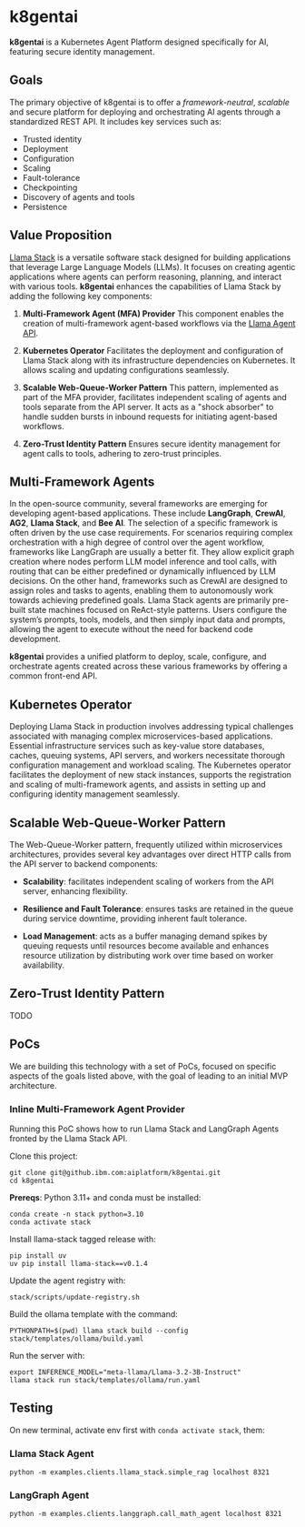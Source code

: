 
# k8gentai
**k8gentai** is a Kubernetes Agent Platform designed specifically for AI, featuring secure identity management.

## Goals
The primary objective of k8gentai is to offer a *framework-neutral*, *scalable* and secure platform for deploying and orchestrating AI agents through a standardized REST API. It includes key services such as:

- Trusted identity
- Deployment
- Configuration
- Scaling
- Fault-tolerance
- Checkpointing
- Discovery of agents and tools
- Persistence


## Value Proposition

[Llama Stack](https://llama-stack.readthedocs.io) is a versatile software stack designed for building applications that leverage Large Language Models (LLMs). It focuses on creating agentic applications where agents can perform reasoning, planning, and interact with various tools. **k8gentai** enhances the capabilities of Llama Stack by adding the following key components:

1. **Multi-Framework Agent (MFA) Provider**
This component enables the creation of multi-framework agent-based workflows via the [Llama Agent API](https://llama-stack.readthedocs.io/en/latest/references/api_reference).

2. **Kubernetes Operator**
Facilitates the deployment and configuration of Llama Stack along with its infrastructure dependencies on Kubernetes. It allows scaling and updating configurations seamlessly.

3. **Scalable Web-Queue-Worker Pattern**
This pattern, implemented as part of the MFA provider, facilitates independent scaling of agents and tools separate from the API server. It acts as a "shock absorber" to handle sudden bursts in inbound requests for initiating agent-based workflows.

4. **Zero-Trust Identity Pattern**
Ensures secure identity management for agent calls to tools, adhering to zero-trust principles.


## Multi-Framework Agents

In the open-source community, several frameworks are emerging for developing agent-based applications. These include **LangGraph**, **CrewAI**, **AG2**, **Llama Stack**, and **Bee AI**. The selection of a specific framework is often driven by the use case requirements. For scenarios requiring complex orchestration with a high degree of control over the agent workflow, frameworks like LangGraph are usually a better fit. They allow explicit graph creation where nodes perform LLM model inference and tool calls, with routing that can be either predefined or dynamically influenced by LLM decisions. On the other hand, frameworks such as CrewAI are designed to assign roles and tasks to agents, enabling them to autonomously work towards achieving predefined goals. Llama Stack agents are primarily pre-built state machines focused on ReAct-style patterns. Users configure the system’s prompts, tools, models, and then simply input data and prompts, allowing the agent to execute without the need for backend code development. 

**k8gentai** provides a unified platform to deploy, scale, configure, and orchestrate agents created across these various frameworks by offering a common front-end API.

## Kubernetes Operator

Deploying Llama Stack in production involves addressing typical challenges associated with managing complex microservices-based applications. Essential infrastructure services such as key-value store databases, caches, queuing systems, API servers, and workers necessitate thorough configuration management and workload scaling. The Kubernetes operator facilitates the deployment of new stack instances, supports the registration and scaling of multi-framework agents, and assists in setting up and configuring identity management seamlessly.

## Scalable Web-Queue-Worker Pattern

The Web-Queue-Worker pattern, frequently utilized within microservices architectures, provides several key advantages over direct HTTP calls from the API server to backend components:

- **Scalability**: facilitates independent scaling of workers from the API server, enhancing flexibility.

- **Resilience and Fault Tolerance**: ensures tasks are retained in the queue during service downtime, providing inherent fault tolerance.

- **Load Management**: acts as a buffer managing demand spikes by queuing requests until resources become available and enhances resource utilization by distributing work over time based on worker availability.


## Zero-Trust Identity Pattern

TODO

## PoCs

We are building this technology with a set of PoCs, focused on specific aspects of the goals listed
above, with the goal of leading to an initial MVP architecture.

### Inline Multi-Framework Agent Provider

Running this PoC shows how to run Llama Stack and LangGraph Agents fronted by the Llama Stack API.

Clone this project:

```shell
git clone git@github.ibm.com:aiplatform/k8gentai.git
cd k8gentai
```

**Prereqs**: Python 3.11+ and conda must be installed:

```shell
conda create -n stack python=3.10
conda activate stack
```

Install llama-stack tagged release with:

```shell
pip install uv
uv pip install llama-stack==v0.1.4
```

Update the agent registry with:

```shell
stack/scripts/update-registry.sh
```

Build the ollama template with the command:

```shell
PYTHONPATH=$(pwd) llama stack build --config stack/templates/ollama/build.yaml
```

Run the server with:

```shell
export INFERENCE_MODEL="meta-llama/Llama-3.2-3B-Instruct"
llama stack run stack/templates/ollama/run.yaml 
```

## Testing

On new terminal, activate env first with `conda activate stack`, them:

### Llama Stack Agent

```shell
python -m examples.clients.llama_stack.simple_rag localhost 8321
```

### LangGraph Agent

```shell
python -m examples.clients.langgraph.call_math_agent localhost 8321
```